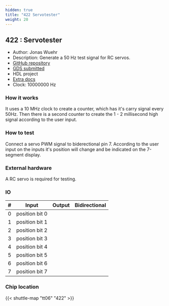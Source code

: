 ```yaml
---
hidden: true
title: "422 Servotester"
weight: 20
---
```


## 422 : Servotester

* Author: Jonas Wuehr
* Description: Generate a 50 Hz test signal for RC servos.
* [GitHub repository](https://github.com/wuehr1999/tt06-wuehr1999-servotester)
* [GDS submitted](https://github.com/wuehr1999/tt06-wuehr1999-servotester/actions/runs/8681035615)
* HDL project
* [Extra docs]()
* Clock: 10000000 Hz

<!---

This file is used to generate your project datasheet. Please fill in the information below and delete any unused
sections.

You can also include images in this folder and reference them in the markdown. Each image must be less than
512 kb in size, and the combined size of all images must be less than 1 MB.
-->


### How it works

It uses a 10 MHz clock to create a counter, which has it's carry signal every 50Hz. Then there is a second counter to create the 1 - 2 millisecond high signal according to the user input.

### How to test

Connect a servo PWM signal to biderectional pin 7. According to the user input on the inputs it's position will change and be indicated on the 7-segment display.

### External hardware

A RC servo is required for testing.


### IO

| #             | Input    | Output   | Bidirectional   |
| ------------- | -------- | -------- | --------------- |
| 0 | position bit 0  |   |      |
| 1 | position bit 1  |   |      |
| 2 | position bit 2  |   |      |
| 3 | position bit 3  |   |      |
| 4 | position bit 4  |   |      |
| 5 | position bit 5  |   |      |
| 6 | position bit 6  |   |      |
| 7 | position bit 7  |   |      |


### Chip location

{{< shuttle-map "tt06" "422" >}}
